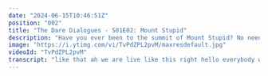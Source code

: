 ```yaml
---
date: "2024-06-15T10:46:51Z"
position: "002"
title: "The Dare Dialogues - S01E02: Mount Stupid"
description: "Have you ever been to the summit of Mount Stupid? No need to answer: you likely climbed it a few times! Today we discuss the Dunning-Kruger Effect and our personal experiences with it."
image: "https://i.ytimg.com/vi/TvPdZPL2pvM/maxresdefault.jpg"
videoId: "TvPdZPL2pvM"
transcript: "like that ah we are live like this right hello everybody we are back with the Dare dialogues after a semi disastrous first episode where we almost lost Sonia we will talk about that later hopefully um we're back and this time we are going to be on Mount stupid sounds weird right but you've been on it I'm sure you have been um um so how do we start maybe we should reflect back a little bit on last week son yeah that's a good idea and we're not going to go into the detail how I was lost in the Dutch Countryside and soaking wet and couldn't get in my car and all of that um thank you too for caring I appreciate it that you considered calling emergency services um yeah I think it was fascinating because we we had thought about the format and we had this idea of let's just do it let's Embrace that we'll learn as we go along and I really appreciated the feedback we got lots of positive feedback on the idea of walking around right um but then also some feedback that we heard loud and clear that maybe it wasn't as structured as it could have been I think that's how one of our British viewers phrased it which if I translate that into Dutch German is you guys were all over the place right I called it the dumpster fire essentially CL right and then and then why did you guys not dare and that was interesting right because we had the intention of saying the hard things and then it was a little intimidating doing that in the first episode so we got to rent not really we did not rent L did a bit yeah did I oh well let's do better this time let's do better this time that's right where are you guys by the way oh yeah I I was supposed to say that you just told me okay so I'm actually I'm in the south of France where at any minute now the sky can turn black and Hill will fall but for now it's nice and blue so Leon where are you I'm in hilam close to Amsterdam Sonia oh yeah I should I say that too I'm in a nature I'm back in the Nature Reserve um in the very north of windy Holland and Leoni knows my exact location in case something happen well yeah we need to know this time we cannot lose you again I'll find you thank you yeah so um we agreed that we would actually take a dare topic this time yes and um let me introduce the Dare topic well we called it Mount stupid and um it sounds a bit harsh right like it sounds not very nice to call someone stupid or something stupid but it's I'd almost compare it to the wonderful uh title of the book The subtle art of not giving a [ __ ] um it sounds harsh too but when you get into it it's it's actually really it's a really kind and well thought through ter um so it doesn't sound very kind yeah let's revisit kind if you understand it it might makes sense right it makes sense it makes a ton of sense and actually the harshness is just to get your attention exactly um so Mount stupid is part of the uh Dunner Krueger U model which is um um uh a mental bias that people have based on their level of competence versus their level of confidence so as people grow more competence and they grow more confidence at the same time that's a really nice and gradual um development but in the case of their uh uh of this model the the the thing is that people uh misinterpret what they can do because they don't know what they don't know so the less competent you are the more competent confident you are in this model um which creates a situation where you think you know [ __ ] when you don't and that exact spot is called Mount stupid because you're ignorant which means that's where I was when I invited you both to do this and then didn't realize we actually had to prep a little bit I you weren't I think we might have been yes the question so the question is Tim you having been this public speaker and having recorded tons of videos live and not live and Sonia and I being pretty new to the game did you realize when you asked us to do this together that we were on Mount stupid when we said yeah sure how hard can it be oh not even close that's why I was stupid no I was like oh these two are we're good immediately fine no prep run did you remember I posted this on think then I didn't even put our names on yeah and it kind of worked though that's the problem right it kind of worked and then you do it and you're like oh we focused a bit on the technology so we look good like this but then the rest we didn't really think about and you know this is a very interesting thing that I have had before where I don't know how I think I probably did four or 500 videos hundreds of live streams all that stuff so I have this experience right yeah and then sometimes when you know people relatively well like we've SE seen each other in real life and we talk quite a lot and then you think let's go fine and I've had this before with others like one time specifically where we basically have some the people with the same job so we thought let's make some videos together it's going to be a you know we knock it out of the park horrible horrible guess it doesn't like this is M stupid is so easy to get to because I really didn't consider that people might have different styles different ways of coming to a conclusion different ways to communicate what they want and so yeah there was a a really good explanation of man stupid is basically me but you guys a little bit you know the thing is also the the thing is also though afterm stupid when you realize what you don't know you go into what officially is called the valley of despair yeah right oh yeah when you have this feeling of oh my God this is all so hard I'll never be able to do that I was firmly in that for a few days since the last episode right then get better as you learn like when if you if you get yourself through that Valley of Despair and you come up onto what's that called slope of Enlightenment Gartner calls it I don't know what the official term is oh really that's a Gartner thing no no the D and Krueger model Gartner we can talk about later hijacked a little for their hype cycle yeah oh yeah exactly I wondered this thing about oh boy this might be a little feisty but I'm going to ask it because this is the D dialoges so in my work as especially a tech person selling technology or working with it and buying it everybody always goes with the gardeners and the Foresters of this world we're going to look at where it is in the quadrant and then we're just going to buy this thing MH how much Mount stupid is there at Gartner when they put it in the quadrant oh boy oh boy boy that's another episode can we hold of course but I do want to give the context of asking this as a developer not as a business analyst or a product person but as a developer like because there's different concepts of how developers think versus brand people for examp but we can leave this one for another episode because it's kind of feisty isn't it well what is really what would be really interesting to to to bring up why we care about M Mount stupid and why we run up to it run run into it in our daily uh work and I think I think you bried that perfectly Tim when you said although you have had done all these videos and you have so much experience super close to where you are very comfortable you will run again into into a situation where you thought you had it but you didn't exactly I have an example of that go ahead go go yes so I think the the the thing that got the three of us together together was the mark Alliance right yes and actually I was majorly on Mount stupid when we were looking to launch the mark Alliance initially because what I thought was going to be hard was that anybody would care and getting people on board who would want to join as well and setting up this nonprofit or and all the paperwork and all the legal stuff so I knew that was going to be hard so I got experts in and but then I've been a product marketer for like 10 years and more before so I figured launching this thing we got that right and then it was six weeks before the launch and I maybe we need some branding maybe some press release we'll whip that up right so I caught Leoni I know so I called Leon and I was like yo we've got this crazy idea uh got all the paperwork gone uh we want to launch at shop talk can you help us and then Leoni how many line items did you have in the list of questions you sent to us like well yeah there were a list of questions but the line items was more like things to PR this is what needs to happen yes before we Boom Valley of Despair like items like yeah crazy stuff right now luckily I had Leon but I should have known right like I wasn't entirely incompetent in launching stuff and I didn't or I didn't think of it do you think it also affected your budget long term that you didn't think about this and it had to all be done in six weeks or was enough to just have it the same no so two things happened two things happened um we we luckily had sufficient budget for what Leoni regarded minimum viable and then what also happened is we were very aware of what we needed in order to make this great and then the pandemic happened remember we couldn't launch at shop talk we had to wait until two months 3 months later and by that time so many other companies wanted to join that we could actually fund the um the launch as we had to so that it would actually be meaningful and impactful so had we launched a shop talk maybe it wouldn't have been as amazing as it was launching in June there you go interesting yeah yeah so when we think about like Le who's driving by that's a scooter or something so so Leon you were talking about a thing that's called I forgot the word but it has effect in it can you explain that a little bit it has effect in it wait let me look at I remember was it was it that um that's was it the attribution effect oh wait let me check let me check so um so why so we started talking about why we care about Mount stupid so much and why we run it why we run into it and that is you know ignorance is perfectly fine I am ignorant on a lot of things um in my in and everybody is which is perfect but once something that you have a level of ignorance about becomes part of your work success then it becomes then it becomes prominent and it becomes something you you you or people around you will actually notice um and we exactly and and that I think that is where it gets interesting so where do you notice it in your own uh work life and where do you notice it with the people um around you so if you if you meant the attribution effect it is so you don't know that you're on Mount stupid until you're no longer on Mount stupid like so that is also a nice concept right like it's great to be there you're ignorant and you're not aware which is part of it the minute you become aware you've actually fallen off the mount and start to see what you didn't know um when you then learn new things and and then you think too quickly that you're now an expert then you're up again in I'm stupid so or that and it gets it gets even more pronounced when you realize oh there's a lot of stuff I don't know and you get an expert in to help you and the expert tells you what to do and then the attribution bias is when things are going well it's because I did it when things are going bad it's because someone else screwed up right that's the typical thing we we humans tend to at the world so an expert tells you what to do and then you think it is your success you say goodbye to the expert and whoop back up moan stupid fascinating Concept in my career I was so far up M stupid I was annoyed by the experts that happen and you know I let me I feel that I can talk yeah this is the thing right because we're in like if you're part of the ma allance you're like like at the top 5% of that space so you kind of assume you know things and so maybe I can make it slightly more something people can relate to if you're like it's like well it doesn't have to be just a technical person but I used to work on all these huge Brands and we would make websites for them and as a developer that has have done that up until that time let's say 10 15 years you you kind of know what the outcome will be for certain things like a form or a checkout or booking a plane ticket you kind of have built enough of them to say this is probably good and then you get so annoyed with ux people and people who are super experienced in or experienced design that they go through all the things to actually learn what makes people take and click that box and buy something and so I would always kind of just ignore them build the thing and they would catch up with whatever they had done and it would kind of line up and I had the luck of that happening like five times were huge customers but you don't realize if you don't think about all the things and go over all those processes I couldn't answer a single question of a customer I just said yeah I knew it but that means nothing you lose trust and also if you're not that lucky and it goes wrong you don't know why it went wrong and you don't do anything Innovative because you always build the same thing that you know kind of works and now I'm not really doing that kind of work anymore and I see it happen all around me with people that are quite senior and you almost don't realize how much privilege you have as a guy like me with a beard in his 30s that says this is it with a certain voice and it just happens holy crap man stupid is all over the place it's everywhere well yeah and and to Leon's point you have expertise now that allows you to squat when others are on mountain stupid yes but then the challenge is what do you do about that I'm just right so do you call it out let's make that a dare do we call it out right so I personally appreciate when people tell me I am on M own stupid right it's nice if they do it with kindness but I appreciate it do you do folks that are listening do you want us to tell you yeah this is the thing is it culturally based because for example I'm Dutch right so and this is a bit sounds a bit black and white but we tend to separate the feelings from the facts a little bit so when somebody gives me a fact that is you spelled that name wrong or whatever I like okay we fix it I don't feel too bad no but if you're in front where I live now everybody's philosopher everybody's feelings are in everything that they've built so when you point out that mistake you step on their part literally right so you have to address it in a different way but I guess the more senior you get the more you appreciate I'm hoping well and and I think let's challenge that a little bit because I think the people that struggle most with wanting or being open to realize they don't know things are people that are super smart and are used to the fact that they know [ __ ] true um on the other hand I have to say and and Sonia is a good example of that if you're open well I know if you're open to realizing oh wow I didn't know that like with the Maran example then actually growth then you grow extremely fast and I think you'll be more successful over time than the people that were super smart to start with and felt super privileged and know it alls yeah yeah and it's especially hard when you are like a CEO or a founder and people are used to sucking up to you right you're amazing you're fantastic um people dare to tell you sometimes yeah and then if you're this ignorant and you are a founder or a CEO or someone high up your words have real weight and you completely influence your whole system that works for you yeah and I I think when I hear all this stuff it kind of boils down to something quite simple I guess people who are watching this could maybe also try like if you're quite Junior you tend to solve problems and you say hey I solved the problem but then you talk to somebody who's more senior it's like no you solved a problem right that's a huge difference and so when you think about that you can apply that to code you can apply that to launching a product to other things and maybe that's what keeps you off M stupid or to you both is do you have to go over man stupid to actually get better you need to be there maybe it's okay to be there go ahead as long as you're willing to come off and either listen to the people who know or read three books over the weekend and really invest fast and hard yeah and I think I think the question is also I I think you need to come off a little bit and you need to feel some pain in order to be open for the question of okay so how hard is this actually and have faith that an expert that you have to trust actually does know better right and embrace the fact that what you thought how hard can this be might actually involve a lot more work and often the sign that someone is not ready is when they push back right away and say oh this is like way too complicated like and don't ask don't ask why do you feel this is necessary what happens if I don't do this and if that if that chain of thinking isn't there chances are they're not ready they're not ready for advice they're not ready to be helped into that Enlightenment the sentence that I see as a flag of someone being on Mount stupid and not owning up to it yet is when they say let's not over engineer this when you have just shown them how it should be L that one they think like oh my it cannot it cannot be all these things it cannot be that yeah and so with that in mind have any of you both or maybe even in the chat ever been to a situation that I like to call the come to Jesus meeting where you actually have to tell somebody you're like on the Summit right now you have to come down because it's not going to work we're not going live next week has that happened before or to you perhaps I I yes same um let me think about a way of saying that in an anonymized way um I think when someone approaches you and says we're really having a challenge with getting our core messaging and differentiation across and nobody understands what we're saying and then you give them different words and different models and different ways to articulate not something new of course not but you know their core position their core messaging and they come back with what you're basically saying the same thing you're just saying it in other words is that what you asked but okay fair but that's when I I do need to have and I have at times this conversation and like you said remind me what was your challenge remind me how did you want to come out of that challenge right so and I do try to do it in a way that is not alienating and not rude as much as I can but there needs to be an element of if you do not see the value in this I don't think I can help you right and yeah that's not a fun conversation to have as an adviser Tim no you can almost like I I park this back to like being in University to become a nurse and what you learn I did that 20 years ago and what you learn is bad news delivery because imagine you have to tell somebody they have cancer there are certain tactics you have to follow to not be a complete [ __ ] yeah right and this really helps and this type of situations right feedback discussions are huge oh yeah absolutely absolutely did you have moments like this Leon where you had to say dude woman well um yes um and it I think it is the biggest challenge a consultant has um and I and I I have them a lot because you know you you have to go you have to also give and take a little bit because if if I'm applying my standard 100% then you know they will always see that as over engineering but if I go back too much to what they would accept because of not knowing um it would just not be good enough um so it's it I think it's part in in of what you have to deal with and what you have to talk about but realizing that this is where someone is um and I would just really love it for the other people to see it when they're there and I try to see it when it's when I'm there um I tried to learn to swim 10 years ago and I thought how hard can it be I'll just do this city swim in Amsterdam two kilometers in the canals I can swim I won't drown but I realized in the practice for that I I I will I won't drown but I can't really swim it's 10 years later and I'm still taking swim training and I'm still allow swimmer um there you go but um uh you have to you know I wish if if the the Dare for me for of today would be look at yourself look at the moments in your in in your professional life when you think how hard can it be and investigate if that is M stupid ask an expert to find out um and share it with us if you want oh yeah I love love to um and I think maybe we should share an example as well in this next week if we come up with one exactly so do we like we we wrote down like the Dare of the day which is today and so we wrote paradoxical becoming aware so that means you have to go to the summit and then come down afraid that's how it's going to have to be no is perfect right so if you're there you won't see it so it's a bit of a shinger cat as well you have to open the fridge to see if the lights on um so do that the cat is dead or not if the cat is that yes totally yeah um all right so I think we're coming up to our end but I feel like Sonia had something to say still go how do you know that I was just thinking can we make can we make a case also perform out stupid very quickly because I do think there is also in the right situations Beauty in the ignorance of how hard it is I think there's many entrepreneurs there's many um aenda uh you know people who invent stuff oh inventors there we go yeah um who wouldn't have started on their mission had they had any idea how painful it would have been right so I do think the critical point is that when you're sensing this is really critical for my business just as an insurance policy ask someone you believe you can trust that is an expert just to make sure right um because once you are at a certain size in your business you can't afford that mentality anymore but I don't want to Dismount stupid entirely no and I am on M stupid all the time and if I wasn't I wouldn't start the things that I start because if you know what front how painful they're going to be you know there's no way you do it yeah and Sonia you just you just nuanced this whole half hour by this previous answer you gave which is kind of fun no no it was great because it it made me think about like I used to work for this super high fion luxury Brands and there would be like a creative director the president of this company that would just stand and firm this is good and there there's literally nothing you can say and then when you sometimes when you then follow that it is actually good not always when you think about technology versus design all this stuff and so that's the one end where that generally works if you're good at your job so that's kind of knowing you're on Mount stupid and then like screw it or stay here it can work but then on the other hand when you I've been in this place where I would pitch something and they would have an external person or a hole of Accenture come in to see if your pitch is actually good and then they would say yes after they give them 100K and then you do your project I've done that and that happened and that was like a very annoying M stupid so there's maybe there's you know Nuance in what type of M stupid you can be on yeah yeah absolutely I guess bomshell it's done for today or yeah go go go no I think the Dare is also when you see someone else on Mount stupid and you know they're going to get themselves into trouble approach it in a clinic way actually we have Matias in our chat who I used to work with at faltec nice to see you dude hello Ras anyways right as we're about to close are there any last parting words and Sonia from you both of you I'd love from hear from folks if we were a little more structured right now and um what they would love us to talk about and was it daring enough like is this a good dare like dare to share your Mount stupit oh yeah I love to see the mount stupids off people imagine if a lot of people shared their M stupid and we wrote like a little PDF and just send it around to all the startups love it pretty cool like in content content mode right away and just to make sure if you want to feel safe you want to share your Mount stupid but not your name on the PDF that Tim just mentioned that's also fine exactly PDF so old school I work at CMS for God's sake yeah anyways what create a page exactly we did some sort of page um so thank you everybody for watching but also both Leon and Sonia where we spend a lot more time in actually structuring this thing it felt good we did lose anyone I only had hail on me twice oh didn't even see that was so much grace oh well I was Sheltering in one of the um the farms you you'll see it back when you when you back at one point anyways um thank you so much for watching everyone this half hour went flew by which is good stuff and so we'll be back in two weeks and I don't think we have a subject yet right no do we no but I'll be in France Tim nice I'll be on station in France you all right everybody thank you so much for watching and we'll see you next time cheers see you all bye oh yeah"
---
```


